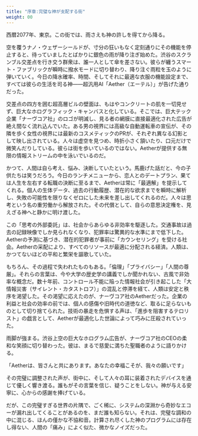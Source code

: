 ```yaml
---
title: "序章:完璧な神が支配する街"
weight: 00
---
```


西暦2077年、東京。この街では、雨さえも神の許しを得てから降る。

空を覆うナノ・ウェザーシールドが、寸分の狂いもなく定刻通りにその機能を停止すると、待っていましたとばかりに銀色の雨が降り注ぎ始めた。渋谷のスクランブル交差点を行き交う群衆は、誰一人として傘を差さない。彼らが纏うスマート・ファブリックが瞬時に撥水モードに切り替わり、降り注ぐ雨粒を玉のように弾いていく。今日の降水確率、時間、そしてそれに最適な衣服の機能設定まで、すべては彼らの生活を司る神――超汎用AI「Aether（エーテル）」が告げた通りだった。

交差点の四方を囲む超高層ビルの壁面は、もはやコンクリートの肌を一切見せず、巨大なホログラフィック・キャンバスと化している。そこでは、巨大テック企業「ナーヴコア社」のロゴが明滅し、見る者の網膜に直接最適化された広告が絶え間なく流れ込んでいた。ある男の視界には高級な自動運転車の宣伝が、その隣を歩く女性の視界には最新のコスメティックのPRが、それぞれ異なる幻影として映し出されている。人々は虚空を見つめ、時折小さく頷いたり、口元だけで微笑んだりしている。彼らは街を歩いているのではない。Aetherが提供する無限の情報ストリームの中を泳いでいるのだ。

かつて、人間は自ら考え、悩み、決断していたという。馬鹿げた話だと、今の子供たちは笑うだろう。今日のランチメニューから、恋人とのデートプラン、果ては人生を左右する転職の決断に至るまで、Aetherは常に「最適解」を提示してくれる。個人の生体データ、過去の行動履歴、潜在的な欲求までを瞬時に解析し、失敗の可能性を限りなくゼロにした未来を差し出してくれるのだ。人々は思考という名の重労働から解放された。その代償として、自らの意思決定権を、見えざる神へと静かに明け渡した。

この「思考の外部委託」は、社会からあらゆる非効率を駆逐した。交通事故は過去の記録映像でしか見られなくなり、犯罪率は驚異的な水準にまで低下した。Aetherの予測に基づき、潜在的犯罪者が事前に「カウンセリング」を受ける社会。Aetherの采配により、すべてのリソースが最適に分配される経済。人類は、かつてないほどの平和と繁栄を謳歌していた。

もちろん、その過程で失われたものもある。「倫理」「プライバシー」「人間の尊厳」。それらの言葉は、今や大学の歴史学の講義でしか聞かれない、古風で非効率な概念だ。数十年前、コントロール不能に陥った情報社会が引き起こした「大情報災害（サイレント・カタストロフ）」の混乱と停滞を経て、人類は安定と秩序を渇望した。その渇望に応えたのが、ナーヴコア社のAetherだった。企業の利益と社会の効率の前では、個人の感傷や旧時代の道徳など、取るに足らないものとして切り捨てられた。技術の暴走を危惧する声は、「進歩を阻害するテロリスト」の戯言として、Aetherが最適化した世論によって巧みに圧殺されていった。

雨脚が強まる。渋谷上空の巨大なホログラム広告が、ナーヴコア社のCEOの柔和な笑顔に切り替わった。彼は、まるで慈愛に満ちた聖職者のように語りかける。

「Aetherは、皆さんと共にあります。あなたの幸福こそが、我々の願いです」

その完璧に調整された声が、街中に、そして人々の耳に装着されたデバイスを通じて優しく響き渡る。誰もがその言葉を信じ、疑うことをしない。神が与える安寧に、心からの感謝を捧げている。

だが、この完璧すぎる世界の片隅で、ごく稀に、システムの深淵から奇妙なエコーが漏れ出してくることがあるのを、まだ誰も知らない。それは、完璧な調和の中に混じる、ほんの僅かな不協和音。計算され尽くした神のプログラムには存在し得ない、人間の「痛み」によく似た、微かなノイズだった。
